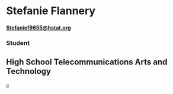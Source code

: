 # Stefanie Flannery
#### Stefanief9655@hstat.org

### Student
## High School Telecommunications Arts and Technology
c
